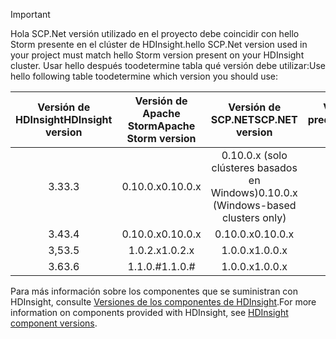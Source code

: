 > [!IMPORTANT]
> <span data-ttu-id="d1642-101">Hola SCP.Net versión utilizado en el proyecto debe coincidir con hello Storm presente en el clúster de HDInsight.</span><span class="sxs-lookup"><span data-stu-id="d1642-101">hello SCP.Net version used in your project must match hello Storm version present on your HDInsight cluster.</span></span> <span data-ttu-id="d1642-102">Usar hello después toodetermine tabla qué versión debe utilizar:</span><span class="sxs-lookup"><span data-stu-id="d1642-102">Use hello following table toodetermine which version you should use:</span></span>
> 
> | <span data-ttu-id="d1642-103">Versión de HDInsight</span><span class="sxs-lookup"><span data-stu-id="d1642-103">HDInsight version</span></span> | <span data-ttu-id="d1642-104">Versión de Apache Storm</span><span class="sxs-lookup"><span data-stu-id="d1642-104">Apache Storm version</span></span> | <span data-ttu-id="d1642-105">Versión de SCP.NET</span><span class="sxs-lookup"><span data-stu-id="d1642-105">SCP.NET version</span></span> | <span data-ttu-id="d1642-106">Versión de Mono predeterminada</span><span class="sxs-lookup"><span data-stu-id="d1642-106">Default Mono version</span></span> |
> |:---:|:---:|:---:|:---:|
> | <span data-ttu-id="d1642-107">3.3</span><span class="sxs-lookup"><span data-stu-id="d1642-107">3.3</span></span> |<span data-ttu-id="d1642-108">0.10.0.x</span><span class="sxs-lookup"><span data-stu-id="d1642-108">0.10.0.x</span></span> |<span data-ttu-id="d1642-109">0.10.0.x (solo clústeres basados en Windows)</span><span class="sxs-lookup"><span data-stu-id="d1642-109">0.10.0.x (Windows-based clusters only)</span></span> | <span data-ttu-id="d1642-110">N/D</span><span class="sxs-lookup"><span data-stu-id="d1642-110">NA</span></span> |
> | <span data-ttu-id="d1642-111">3.4</span><span class="sxs-lookup"><span data-stu-id="d1642-111">3.4</span></span> |<span data-ttu-id="d1642-112">0.10.0.x</span><span class="sxs-lookup"><span data-stu-id="d1642-112">0.10.0.x</span></span> |<span data-ttu-id="d1642-113">0.10.0.x</span><span class="sxs-lookup"><span data-stu-id="d1642-113">0.10.0.x</span></span> | <span data-ttu-id="d1642-114">3.2.8</span><span class="sxs-lookup"><span data-stu-id="d1642-114">3.2.8</span></span> |
> | <span data-ttu-id="d1642-115">3,5</span><span class="sxs-lookup"><span data-stu-id="d1642-115">3.5</span></span> |<span data-ttu-id="d1642-116">1.0.2.x</span><span class="sxs-lookup"><span data-stu-id="d1642-116">1.0.2.x</span></span> |<span data-ttu-id="d1642-117">1.0.0.x</span><span class="sxs-lookup"><span data-stu-id="d1642-117">1.0.0.x</span></span> | <span data-ttu-id="d1642-118">4.2.1</span><span class="sxs-lookup"><span data-stu-id="d1642-118">4.2.1</span></span> |
> | <span data-ttu-id="d1642-119">3.6</span><span class="sxs-lookup"><span data-stu-id="d1642-119">3.6</span></span> |<span data-ttu-id="d1642-120">1.1.0.#</span><span class="sxs-lookup"><span data-stu-id="d1642-120">1.1.0.#</span></span> | <span data-ttu-id="d1642-121">1.0.0.x</span><span class="sxs-lookup"><span data-stu-id="d1642-121">1.0.0.x</span></span> | <span data-ttu-id="d1642-122">4.2.8</span><span class="sxs-lookup"><span data-stu-id="d1642-122">4.2.8</span></span> |
> 
> <span data-ttu-id="d1642-123">Para más información sobre los componentes que se suministran con HDInsight, consulte [Versiones de los componentes de HDInsight](../articles/hdinsight/hdinsight-component-versioning.md).</span><span class="sxs-lookup"><span data-stu-id="d1642-123">For more information on components provided with HDInsight, see [HDInsight component versions](../articles/hdinsight/hdinsight-component-versioning.md).</span></span>



